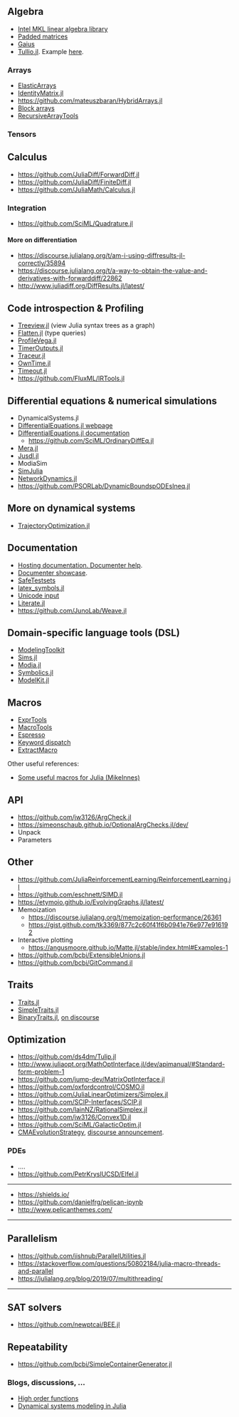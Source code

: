 ## Algebra

- [Intel MKL linear algebra library](https://github.com/JuliaComputing/MKL.jl)
- [Padded matrices](https://github.com/chriselrod/PaddedMatrices.jl)
- [Gaius](https://github.com/MasonProtter/Gaius.jl)
- [Tullio.jl](https://github.com/mcabbott/Tullio.jl). Example [here](https://discourse.julialang.org/t/accelerate-non-linear-function-evaluation/42105/16).

### Arrays

- [ElasticArrays](https://github.com/JuliaArrays/ElasticArrays.jl)
- [IdentityMatrix.jl](https://github.com/jlapeyre/IdentityMatrix.jl)
- https://github.com/mateuszbaran/HybridArrays.jl
- [Block arrays](https://github.com/JuliaArrays/BlockArrays.jl)
- [RecursiveArrayTools](https://github.com/JuliaDiffEq/RecursiveArrayTools.jl)

### Tensors




## Calculus

- https://github.com/JuliaDiff/ForwardDiff.jl
- https://github.com/JuliaDiff/FiniteDiff.jl
- https://github.com/JuliaMath/Calculus.jl

### Integration

- https://github.com/SciML/Quadrature.jl

#### More on differentiation

- https://discourse.julialang.org/t/am-i-using-diffresults-jl-correctly/35894
- https://discourse.julialang.org/t/a-way-to-obtain-the-value-and-derivatives-with-forwarddiff/22862
- http://www.juliadiff.org/DiffResults.jl/latest/

## Code introspection & Profiling

- [Treeview.jl](https://github.com/JuliaTeX/TreeView.jl) (view Julia syntax trees as a graph)
- [Flatten.jl](https://github.com/rafaqz/Flatten.jl) (type queries)
- [ProfileVega.jl](https://github.com/davidanthoff/ProfileVega.jl)
- [TimerOutputs.jl](https://github.com/KristofferC/TimerOutputs.jl)
- [Traceur.jl](https://github.com/JunoLab/Traceur.jl)
- [OwnTime.jl](https://github.com/DevJac/OwnTime.jl)
- [Timeout.jl](https://github.com/ararslan/Timeout.jl)
- https://github.com/FluxML/IRTools.jl

## Differential equations & numerical simulations

- DynamicalSystems.jl
- [DifferentialEquations.jl webpage](https://juliadiffeq.org/)
- [DifferentialEquations.jl documentation](https://docs.juliadiffeq.org/dev/index.html)
   - https://github.com/SciML/OrdinaryDiffEq.jl
- [Mera.jl](https://github.com/ManuelBehrendt/Mera.jl)
- [Jusdl.jl](https://github.com/zekeriyasari/Jusdl.jl)
- ModiaSim
- [SimJulia](https://benlauwens.github.io/SimJulia.jl/)
- [NetworkDynamics.jl](https://github.com/FHell/NetworkDynamics.jl)
- https://github.com/PSORLab/DynamicBoundspODEsIneq.jl

## More on dynamical systems

- [TrajectoryOptimization.jl](https://github.com/RoboticExplorationLab/TrajectoryOptimization.jl)

## Documentation

- [Hosting documentation. Documenter help](https://juliadocs.github.io/Documenter.jl/v0.24/man/hosting/#Hosting-Documentation-1).
- [Documenter showcase](https://juliadocs.github.io/Documenter.jl/v0.24/showcase/#Doctest-showcase-1).
- [SafeTestsets](https://github.com/YingboMa/SafeTestsets.jl)
- [latex_symbols.jl](https://github.com/JuliaLang/julia/blob/master/stdlib/REPL/src/latex_symbols.jl)
- [Unicode input](https://docs.julialang.org/en/v1/manual/unicode-input/)
- [Literate.jl](https://github.com/fredrikekre/Literate.jl)
- https://github.com/JunoLab/Weave.jl

## Domain-specific language tools (DSL)

- [ModelingToolkit](https://github.com/JuliaDiffEq/ModelingToolkit.jl)
- [Sims.jl](https://github.com/tshort/Sims.jl)
- [Modia.jl](https://github.com/ModiaSim/Modia.jl)
- [Symbolics.jl](https://github.com/MasonProtter/Symbolics.jl)
- [ModelKit.jl](https://github.com/saschatimme/ModelKit.jl/)

## Macros

- [ExprTools](https://github.com/invenia/ExprTools.jl)
- [MacroTools](https://github.com/FluxML/MacroTools.jl)
- [Espresso](https://github.com/dfdx/Espresso.jl)
- [Keyword dispatch](https://github.com/simonbyrne/KeywordDispatch.jl)
- [ExtractMacro](https://github.com/carlobaldassi/ExtractMacro.jl)

Other useful references:

- [Some useful macros for Julia (MikeInnes)](https://gist.github.com/MikeInnes/8299575)

## API

- https://github.com/jw3126/ArgCheck.jl
- https://simeonschaub.github.io/OptionalArgChecks.jl/dev/
- Unpack
- Parameters

## Other

- https://github.com/JuliaReinforcementLearning/ReinforcementLearning.jl
- https://github.com/eschnett/SIMD.jl
- https://etymoio.github.io/EvolvingGraphs.jl/latest/
- Memoization
    - https://discourse.julialang.org/t/memoization-performance/26361
    - https://gist.github.com/tk3369/877c2c60f41f6b0941e76e977e916192
- Interactive plotting
    - https://angusmoore.github.io/Matte.jl/stable/index.html#Examples-1
- https://github.com/bcbi/ExtensibleUnions.jl
- https://github.com/bcbi/GitCommand.jl

## Traits

- [Traits.jl](https://github.com/schlichtanders/Traits.jl)
- [SimpleTraits.jl](https://github.com/mauro3/SimpleTraits.jl)
- [BinaryTraits.jl](https://github.com/tk3369/BinaryTraits.jl), [on discourse](https://discourse.julialang.org/t/ann-binarytraits-jl-a-new-traits-package/37475)

## Optimization

- https://github.com/ds4dm/Tulip.jl
- http://www.juliaopt.org/MathOptInterface.jl/dev/apimanual/#Standard-form-problem-1
- https://github.com/jump-dev/MatrixOptInterface.jl
- https://github.com/oxfordcontrol/COSMO.jl
- https://github.com/JuliaLinearOptimizers/Simplex.jl
- https://github.com/SCIP-Interfaces/SCIP.jl
- https://github.com/IainNZ/RationalSimplex.jl
- https://github.com/jw3126/Convex1D.jl
- https://github.com/SciML/GalacticOptim.jl
- [CMAEvolutionStrategy](https://github.com/jbrea/CMAEvolutionStrategy.jl/tree/f421335dad3c9133b4e0c1796d33508cef08834e), [discourse announcement](https://discourse.julialang.org/t/ann-cmaevolutionstrategy-jl/39411/5).

### PDEs

- ....
- https://github.com/PetrKryslUCSD/Elfel.jl

---

- https://shields.io/
- https://github.com/danielfrg/pelican-ipynb
- http://www.pelicanthemes.com/

---

## Parallelism

- https://github.com/jishnub/ParallelUtilities.jl
- https://stackoverflow.com/questions/50802184/julia-macro-threads-and-parallel
- https://julialang.org/blog/2019/07/multithreading/

---

## SAT solvers

- https://github.com/newptcai/BEE.jl

## Repeatability

- https://github.com/bcbi/SimpleContainerGenerator.jl


### Blogs, discussions, ...

- [High order functions](https://discourse.julialang.org/t/to-factor-or-not-to-factor-functions-with-small-differences-within-loops/39532/4)
- [Dynamical systems modeling in Julia]()
